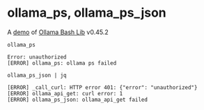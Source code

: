 # ollama_ps, ollama_ps_json

A [demo](../README.md#demos) of [Ollama Bash Lib](https://github.com/attogram/ollama-bash-lib) v0.45.2

`ollama_ps`
```
Error: unauthorized
[ERROR] ollama_ps: ollama ps failed
```

`ollama_ps_json | jq`
```
[ERROR] _call_curl: HTTP error 401: {"error": "unauthorized"}
[ERROR] ollama_api_get: curl error: 1
[ERROR] ollama_ps_json: ollama_api_get failed
```
